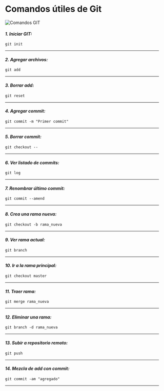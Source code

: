 # Comandos útiles de Git

![Comandos GIT](https://th.bing.com/th/id/R.135f0e7cad3b6837f092205712792738?rik=mw7r1CD1r3LivQ&pid=ImgRaw&r=0)


#### *1. Iniciar GIT:*
    git init
---

#### *2. Agregar archivos:*
    git add
---

#### *3. Borrar add:*
    git reset
---
#### *4. Agregar commit:*
    git commit -m "Primer commit"
---
#### *5. Borrar commit:*
    git checkout --
---
#### *6. Ver listado de commits:*
    git log
---
#### *7. Renombrar último commit:*
    git commit --amend

---
#### *8. Crea una rama nueva:*
    git checkout -b rama_nueva

   
---
#### *9. Ver rama actual:*
    git branch

---
#### *10. Ir a la rama principal:*
    git checkout master
    
---
#### *11. Traer rama:*
    git merge rama_nueva
---
#### *12. Eliminar una rama:*
    git branch -d rama_nueva
---
#### *13. Subir a repositorio remoto:*
    git push
---
#### *14. Mezcla de add con commit:*
    git commit -am "agregado"
---